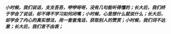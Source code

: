 ***小时候，我们说话，支支吾吾，咿咿呀呀，没有几句能听得懂的；长大后，我们终于学会了说话，却不得不学习如何闭嘴；小时候，心里想什么就说什么；长大后，却学会了内心的真实想法，用一套套鬼话，获取别人的赞赏；小时候，我们词不达意；长大后，我们言不由衷；***
